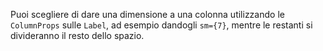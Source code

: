 Puoi scegliere di dare una dimensione a una colonna utilizzando le `ColumnProps` sulle `Label`, ad esempio dandogli `sm={7}`, mentre le restanti si divideranno il resto dello spazio.

